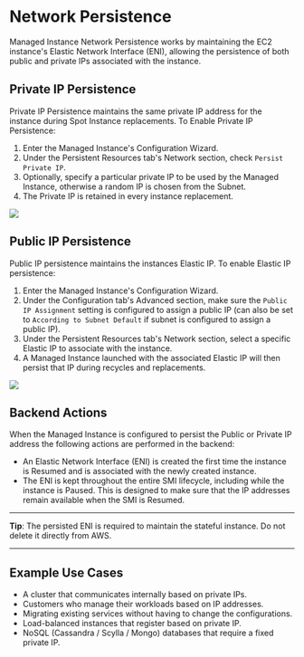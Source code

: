 # Network Persistence

Managed Instance Network Persistence works by maintaining the EC2 instance's Elastic Network Interface (ENI), allowing the persistence of both public and private IPs associated with the instance.

## Private IP Persistence

Private IP Persistence maintains the same private IP address for the instance during Spot Instance replacements. To Enable Private IP Persistence:

1. Enter the Managed Instance's Configuration Wizard.
2. Under the Persistent Resources tab's Network section, check `Persist Private IP`.
3. Optionally, specify a particular private IP to be used by the Managed Instance, otherwise a random IP is chosen from the Subnet.
4. The Private IP is retained in every instance replacement.

<img src="/managed-instance/_media/network-persistence-01.png" />

## Public IP Persistence

Public IP persistence maintains the instances Elastic IP. To enable Elastic IP persistence:

1. Enter the Managed Instance's Configuration Wizard.
2. Under the Configuration tab's Advanced section, make sure the `Public IP Assignment` setting is configured to assign a public IP (can also be set to `According to Subnet Default` if subnet is configured to assign a public IP).
3. Under the Persistent Resources tab's Network section, select a specific Elastic IP to associate with the instance.
4. A Managed Instance launched with the associated Elastic IP will then persist that IP during recycles and replacements.

<img src="/managed-instance/_media/network-persistence-02.png" />

## Backend Actions

When the Managed Instance is configured to persist the Public or Private IP address the following actions are performed in the backend:

- An Elastic Network Interface (ENI) is created the first time the instance is Resumed and is associated with the newly created instance.
- The ENI is kept throughout the entire SMI lifecycle, including while the instance is Paused. This is designed to make sure that the IP addresses remain available when the SMI is Resumed.

---

**Tip**: The persisted ENI is required to maintain the stateful instance. Do not delete it directly from AWS.

---

## Example Use Cases

- A cluster that communicates internally based on private IPs.
- Customers who manage their workloads based on IP addresses.
- Migrating existing services without having to change the configurations.
- Load-balanced instances that register based on private IP.
- NoSQL (Cassandra / Scylla / Mongo) databases that require a fixed private IP.
